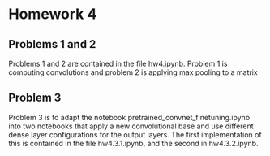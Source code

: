 # Homework 4

## Problems 1 and 2

Problems 1 and 2 are contained in the file hw4.ipynb. Problem 1 is computing convolutions and problem 2 is applying max pooling to a matrix

## Problem 3

Problem 3 is to adapt the notebook pretrained_convnet_finetuning.ipynb into two notebooks that apply a new convolutional base and use different dense layer configurations for the output layers. The first implementation of this is contained in the file hw4.3.1.ipynb, and the second in hw4.3.2.ipynb.
